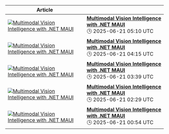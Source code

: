 <!-- ARTICLES-GRID-START -->
| Article | |
|--------|--|
| [![Multimodal Vision Intelligence with .NET MAUI](https://sam-solutions.com/wp-content/uploads/Net-vs-C-cover@2x.webp)](https://devblogs.microsoft.com/dotnet/multimodal-vision-intelligence-with-dotnet-maui/) | **[Multimodal Vision Intelligence with .NET MAUI](https://devblogs.microsoft.com/dotnet/multimodal-vision-intelligence-with-dotnet-maui/)**<br/>🕒 2025-06-21 05:10 UTC |
| [![Multimodal Vision Intelligence with .NET MAUI](https://sam-solutions.com/wp-content/uploads/Net-vs-C-cover@2x.webp)](https://devblogs.microsoft.com/dotnet/multimodal-vision-intelligence-with-dotnet-maui/) | **[Multimodal Vision Intelligence with .NET MAUI](https://devblogs.microsoft.com/dotnet/multimodal-vision-intelligence-with-dotnet-maui/)**<br/>🕒 2025-06-21 04:15 UTC |
| [![Multimodal Vision Intelligence with .NET MAUI](https://sam-solutions.com/wp-content/uploads/Net-vs-C-cover@2x.webp)](https://devblogs.microsoft.com/dotnet/multimodal-vision-intelligence-with-dotnet-maui/) | **[Multimodal Vision Intelligence with .NET MAUI](https://devblogs.microsoft.com/dotnet/multimodal-vision-intelligence-with-dotnet-maui/)**<br/>🕒 2025-06-21 03:39 UTC |
| [![Multimodal Vision Intelligence with .NET MAUI](https://sam-solutions.com/wp-content/uploads/Net-vs-C-cover@2x.webp)](https://devblogs.microsoft.com/dotnet/multimodal-vision-intelligence-with-dotnet-maui/) | **[Multimodal Vision Intelligence with .NET MAUI](https://devblogs.microsoft.com/dotnet/multimodal-vision-intelligence-with-dotnet-maui/)**<br/>🕒 2025-06-21 02:29 UTC |
| [![Multimodal Vision Intelligence with .NET MAUI](https://sam-solutions.com/wp-content/uploads/Net-vs-C-cover@2x.webp)](https://devblogs.microsoft.com/dotnet/multimodal-vision-intelligence-with-dotnet-maui/) | **[Multimodal Vision Intelligence with .NET MAUI](https://devblogs.microsoft.com/dotnet/multimodal-vision-intelligence-with-dotnet-maui/)**<br/>🕒 2025-06-21 00:54 UTC |
<!-- ARTICLES-GRID-END -->
